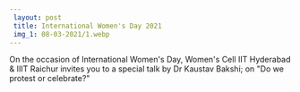 ```yaml
---
 layout: post	
 title: International Women's Day 2021
 img_1: 08-03-2021/1.webp
---
```

On the occasion of International Women's Day, Women's Cell IIT Hyderabad & IIIT Raichur invites you to a special talk by Dr Kaustav Bakshi; on "Do we protest or celebrate?"
